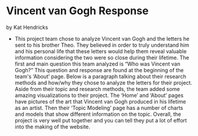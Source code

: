 # Vincent van Gogh Response

by Kat Hendricks
- This project team chose to analyze Vincent van Gogh and the letters he sent to his brother Theo. They believed in order to truly understand him and his personal life that these letters would help them reveal valuable information considering the two were so close during their lifetime. The first and main question this team analyzed is “Who was Vincent van Gogh?” This question and response are found at the beginning of the team's ‘About’ page. Below is a paragraph talking about their research methods and how/why they chose to analyze the letters for their project. Aside from their topic and research methods, the team added some amazing visualizations to their project. The ‘Home’ and ‘About’ pages have pictures of the art that Vincent van Gogh produced in his lifetime as an artist. Then their ‘Topic Modeling’ page has a number of charts and models that show different information on the topic. Overall, the project is very well put together and you can tell they put a lot of effort into the making of the website.